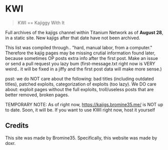 # KWI

> KWI == Kajiggy With It

Full archives of the kajigs channel within Titanium Network as of **August 28**, in a static site. New kajigs after that date have not been archived. 

This list was compiled through.. "hard, manual labor, from a computer." Therefore the kajig pages may be missing crutial information found later, because sometimes OP posts extra info after the first post. Make an issue or send a pull request you lazy bum (first-message.txt right now is VERY weird.. it will be fixed in a jiffy and the first post data will make more sense.)

psst: we do NOT care about the following: bad titles (including outdated titles), patched exploits, categorization of exploits (too lazy). We DO care about: exploit pages without the full exploits, troll/useless posts that are better removed, broken pages.

TEMPORARY NOTE: As of right now, https://kajigs.bromine35.me/ is NOT up to date. Soon, it will be. If you want to use KWI right now, host it yourself
  
## Credits

This site was made by Bromine35. Specifically, this website was made by doxr.
